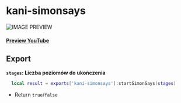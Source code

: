 # kani-simonsays

![IMAGE PREVIEW](https://cdn.discordapp.com/attachments/1347695897731137618/1347696062470815754/kani-simonsays.png?ex=67ccc344&is=67cb71c4&hm=c80abeedc725f6e4159d1df88c2d401faf90b42d63b29ab6c28d6b1c3c7bb3e7&)

#### [Preview YouTube](https://youtu.be/oL-dqBdsXwQ)
## Export

**`stages`: Liczba poziomów do ukończenia**

```lua
  local result = exports['kani-simonsays']:startSimonSays(stages)
```
- Return `true`/`false`
